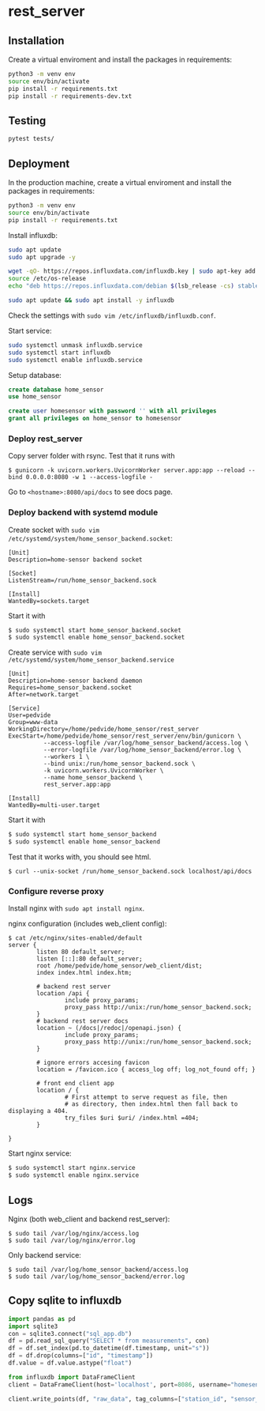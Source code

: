 # rest_server

## Installation

Create a virtual enviroment and install the packages in requirements:

```bash
python3 -m venv env
source env/bin/activate
pip install -r requirements.txt
pip install -r requirements-dev.txt
```

## Testing

```bash
pytest tests/
```

## Deployment

In the production machine, create a virtual enviroment and install the packages in requirements:

```bash
python3 -m venv env
source env/bin/activate
pip install -r requirements.txt
```

Install influxdb:

```bash
sudo apt update
sudo apt upgrade -y

wget -qO- https://repos.influxdata.com/influxdb.key | sudo apt-key add -
source /etc/os-release
echo "deb https://repos.influxdata.com/debian $(lsb_release -cs) stable" | sudo tee /etc/apt/sources.list.d/influxdb.list

sudo apt update && sudo apt install -y influxdb
```

Check the settings with `sudo vim /etc/influxdb/influxdb.conf`.

Start service:

```bash
sudo systemctl unmask influxdb.service
sudo systemctl start influxdb
sudo systemctl enable influxdb.service
```

Setup database:

```sql
create database home_sensor
use home_sensor

create user homesensor with password '' with all privileges
grant all privileges on home_sensor to homesensor
```

### Deploy rest_server

Copy server folder with rsync.
Test that it runs with

```
$ gunicorn -k uvicorn.workers.UvicornWorker server.app:app --reload --bind 0.0.0.0:8080 -w 1 --access-logfile -
```

Go to `<hostname>:8080/api/docs` to see docs page.

### Deploy backend with systemd module

Create socket with `sudo vim /etc/systemd/system/home_sensor_backend.socket`:

```
[Unit]
Description=home-sensor backend socket

[Socket]
ListenStream=/run/home_sensor_backend.sock

[Install]
WantedBy=sockets.target
```

Start it with

```bash
$ sudo systemctl start home_sensor_backend.socket
$ sudo systemctl enable home_sensor_backend.socket
```

Create service with `sudo vim /etc/systemd/system/home_sensor_backend.service`

```
[Unit]
Description=home-sensor backend daemon
Requires=home_sensor_backend.socket
After=network.target

[Service]
User=pedvide
Group=www-data
WorkingDirectory=/home/pedvide/home_sensor/rest_server
ExecStart=/home/pedvide/home_sensor/rest_server/env/bin/gunicorn \
          --access-logfile /var/log/home_sensor_backend/access.log \
          --error-logfile /var/log/home_sensor_backend/error.log \
          --workers 1 \
          --bind unix:/run/home_sensor_backend.sock \
          -k uvicorn.workers.UvicornWorker \
          --name home_sensor_backend \
          rest_server.app:app

[Install]
WantedBy=multi-user.target
```

Start it with

```bash
$ sudo systemctl start home_sensor_backend
$ sudo systemctl enable home_sensor_backend
```

Test that it works with, you should see html.

```
$ curl --unix-socket /run/home_sensor_backend.sock localhost/api/docs
```

### Configure reverse proxy

Install nginx with `sudo apt install nginx`.

nginx configuration (includes web_client config):

```
$ cat /etc/nginx/sites-enabled/default
server {
        listen 80 default_server;
        listen [::]:80 default_server;
        root /home/pedvide/home_sensor/web_client/dist;
        index index.html index.htm;

        # backend rest server
        location /api {
                include proxy_params;
                proxy_pass http://unix:/run/home_sensor_backend.sock;
        }
        # backend rest server docs
        location ~ (/docs|/redoc|/openapi.json) {
                include proxy_params;
                proxy_pass http://unix:/run/home_sensor_backend.sock;
        }

        # ignore errors accesing favicon
        location = /favicon.ico { access_log off; log_not_found off; }

        # front end client app
        location / {
                # First attempt to serve request as file, then
                # as directory, then index.html then fall back to displaying a 404.
                try_files $uri $uri/ /index.html =404;
        }

}
```

Start nginx service:

```bash
$ sudo systemctl start nginx.service
$ sudo systemctl enable nginx.service
```

## Logs

Nginx (both web_client and backend rest_server):

```
$ sudo tail /var/log/nginx/access.log
$ sudo tail /var/log/nginx/error.log
```

Only backend service:

```
$ sudo tail /var/log/home_sensor_backend/access.log
$ sudo tail /var/log/home_sensor_backend/error.log
```

## Copy sqlite to influxdb

```python
import pandas as pd
import sqlite3
con = sqlite3.connect("sql_app.db")
df = pd.read_sql_query("SELECT * from measurements", con)
df = df.set_index(pd.to_datetime(df.timestamp, unit="s"))
df = df.drop(columns=["id", "timestamp"])
df.value = df.value.astype("float")

from influxdb import DataFrameClient
client = DataFrameClient(host='localhost', port=8086, username="homesensor", password="", database="home_sensor")

client.write_points(df, "raw_data", tag_columns=["station_id", "sensor_id", "magnitude_id"], field_columns=["value"], time_precision="s", batch_size=1000)
```

